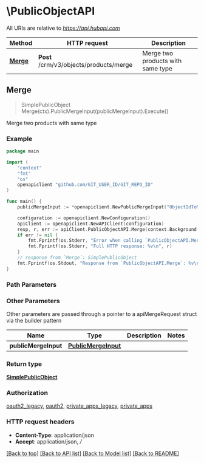 # \PublicObjectAPI

All URIs are relative to *https://api.hubapi.com*

Method | HTTP request | Description
------------- | ------------- | -------------
[**Merge**](PublicObjectAPI.md#Merge) | **Post** /crm/v3/objects/products/merge | Merge two products with same type



## Merge

> SimplePublicObject Merge(ctx).PublicMergeInput(publicMergeInput).Execute()

Merge two products with same type

### Example

```go
package main

import (
	"context"
	"fmt"
	"os"
	openapiclient "github.com/GIT_USER_ID/GIT_REPO_ID"
)

func main() {
	publicMergeInput := *openapiclient.NewPublicMergeInput("ObjectIdToMerge_example", "PrimaryObjectId_example") // PublicMergeInput | 

	configuration := openapiclient.NewConfiguration()
	apiClient := openapiclient.NewAPIClient(configuration)
	resp, r, err := apiClient.PublicObjectAPI.Merge(context.Background()).PublicMergeInput(publicMergeInput).Execute()
	if err != nil {
		fmt.Fprintf(os.Stderr, "Error when calling `PublicObjectAPI.Merge``: %v\n", err)
		fmt.Fprintf(os.Stderr, "Full HTTP response: %v\n", r)
	}
	// response from `Merge`: SimplePublicObject
	fmt.Fprintf(os.Stdout, "Response from `PublicObjectAPI.Merge`: %v\n", resp)
}
```

### Path Parameters



### Other Parameters

Other parameters are passed through a pointer to a apiMergeRequest struct via the builder pattern


Name | Type | Description  | Notes
------------- | ------------- | ------------- | -------------
 **publicMergeInput** | [**PublicMergeInput**](PublicMergeInput.md) |  | 

### Return type

[**SimplePublicObject**](SimplePublicObject.md)

### Authorization

[oauth2_legacy](../README.md#oauth2_legacy), [oauth2](../README.md#oauth2), [private_apps_legacy](../README.md#private_apps_legacy), [private_apps](../README.md#private_apps)

### HTTP request headers

- **Content-Type**: application/json
- **Accept**: application/json, */*

[[Back to top]](#) [[Back to API list]](../README.md#documentation-for-api-endpoints)
[[Back to Model list]](../README.md#documentation-for-models)
[[Back to README]](../README.md)

